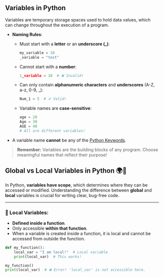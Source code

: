 ## Variables in Python

Variables are temporary storage spaces used to hold data values, which can change throughout the execution of a program.

- **Naming Rules**:
  - Must start with a **letter** or an **underscore (_)**:
    ```python
    my_variable = 10
    _variable = "test"
    ```
  - Cannot start with a **number**:
    ```python
    1_variable = 10  # ❌ Invalid!
    ```
  - Can only contain **alphanumeric characters** and **underscores** (A-Z, a-z, 0-9, _):
    ```python
    Num_1 = 5  # ✔ Valid!
    ```
  - Variable names are **case-sensitive**:
    ```python
    age = 20
    Age = 30
    AGE = 40
    # All are different variables!
    ```

- A variable name **cannot** be any of the [Python Keywords](https://www.w3schools.com/python/python_ref_keywords.asp).

> **Remember:** Variables are the building blocks of any program. Choose meaningful names that reflect their purpose!


## Global vs Local Variables in Python 🌍📍

In Python, **variables have scope**, which determines where they can be accessed or modified. Understanding the difference between **global** and **local** variables is crucial for writing clear, bug-free code.

---

### 🔹 Local Variables:
- **Defined inside a function**.
- Only accessible **within that function**.
- When a variable is created inside a function, it is local and cannot be accessed from outside the function.

```python
def my_function():
    local_var = "I am local!"  # Local variable
    print(local_var)  # This works!

my_function()
print(local_var)  # ❌ Error! 'local_var' is not accessible here.



